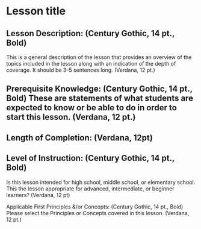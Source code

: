 # Lesson title 

## Lesson Description: (Century Gothic, 14 pt., Bold) 

This is a general description of the lesson that provides an overview of the topics included in the lesson along with an indication of the depth of coverage.  It should be 3-5 sentences long. (Verdana, 12 pt.)

## Prerequisite Knowledge: (Century Gothic, 14 pt., Bold) These are statements of what students are expected to know or be able to do in order to start this lesson. (Verdana, 12 pt.)

## Length of Completion: (Verdana, 12pt)

## Level of Instruction: (Century Gothic, 14 pt., Bold) 

Is this lesson intended for high school, middle school, or elementary school. This the  lesson appropriate for advanced, intermediate, or beginner learners? (Verdana, 12 pt)

Applicable First Principles &/or Concepts: (Century Gothic, 14 pt., Bold) Please select the Principles or Concepts covered in this lesson. (Verdana, 12 pt.)

